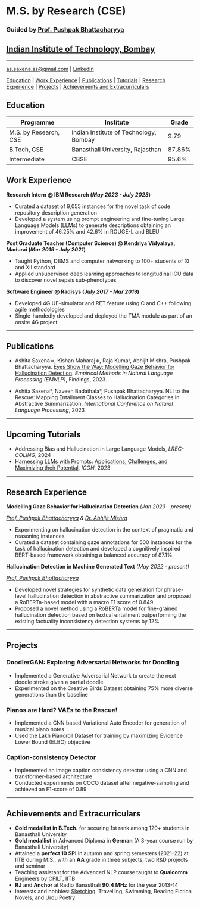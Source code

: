 # M.S. by Research (CSE) 
### Guided by [Prof. Pushpak Bhattacharyya](https://www.cse.iitb.ac.in/~pb/)
## [Indian Institute of Technology, Bombay](https://www.cse.iitb.ac.in/)

* * *

as.saxena.as@gmail.com | [LinkedIn](https://www.linkedin.com/in/ashita-saxena/)

[Education](#education) | [Work Experience](#work-experience) | [Publications](#publications) | [Tutorials](#upcoming-tutorials) | [Research Experience](#research-experience) | [Projects](#projects) | [Achievements and Extracurriculars](#achievements-and-extracurriculars)

## Education

| Programme             | Institute                              | Grade  |
|-----------------------|----------------------------------------|--------|
| M.S. by Research, CSE | Indian Institute of Technology, Bombay | 9.79   |
| B.Tech, CSE           | Banasthali University, Rajasthan       | 87.86% |
| Intermediate          | CBSE                                   | 95.6%  |

## Work Experience
**Research Intern @ IBM Research (_May 2023 - July 2023_)**
- Curated a dataset of 9,055 instances for the novel task of code repository description generation
- Developed a system using prompt engineering and fine-tuning Large Language Models (LLMs) to generate descriptions obtaining an improvement of 46.25% and 42.6% in ROUGE-L and BLEU

**Post Graduate Teacher (Computer Science) @ Kendriya Vidyalaya, Madurai (_Mar 2019 - July 2021_)**
- Taught Python, DBMS and computer networking to 100+ students of XI and XII standard
- Applied unsupervised deep learning approaches to longitudinal ICU data to discover novel sepsis sub-phenotypes

**Software Engineer @ Radisys (_July 2017 - Mar 2019_)**
- Developed 4G UE-simulator and RET feature using C and C++ following agile methodologies
- Single-handedly developed and deployed the TMA module as part of an onsite 4G project

* * *

## Publications
- Ashita Saxena∗, Kishan Maharaj∗, Raja Kumar, Abhijit Mishra, Pushpak Bhattacharyya. [Eyes Show the Way: Modelling Gaze Behavior for Hallucination Detection](https://github.com/kishanmaharaj/gaze-hallucination-detection). _Empirical Methods in Natural Language Processing (EMNLP)_, Findings, 2023.

- Ashita Saxena*, Naveen Badathala*, Pushpak Bhattacharyya. NLI to the Rescue: Mapping Entailment Classes to Hallucination Categories in Abstractive Summarization. _International Conference on Natural Language Processing_, 2023

* * *

## Upcoming Tutorials
- Addressing Bias and Hallucination in Large Language Models, _LREC-COLING_, 2024
- [Harnessing LLMs with Prompts: Applications, Challenges, and Maximizing their Potential](https://www.cse.iitb.ac.in/~nihar/ICON_2023_Prompting/), _ICON_, 2023

* * *

## Research Experience
**Modelling Gaze Behavior for Hallucination Detection** _(Jan 2023 - present)_

_[Prof. Pushpak Bhattacharyya](https://www.cse.iitb.ac.in/~pb/) & [Dr. Abhijit Mishra](https://abhijitmishra.github.io/)_
- Experimenting on hallucination detection in the context of pragmatic and reasoning instances
- Curated a dataset containing gaze annotations for 500 instances for the task of hallucination detection and developed a cognitively inspired BERT-based framework obtaining a balanced accuracy of 87.1%

**Hallucination Detection in Machine Generated Text** _(May 2022 - present)_

_[Prof. Pushpak Bhattacharyya](https://www.cse.iitb.ac.in/~pb/)_
- Developed novel strategies for synthetic data generation for phrase-level hallucination detection in abstractive summarization and proposed a RoBERTa-based model with a macro F1 score of 0.849
- Proposed a novel method using a RoBERTa model for fine-grained hallucination detection based on textual entailment outperforming the existing factuality inconsistency detection systems by 12%

* * *

## Projects
### DoodlerGAN: Exploring Adversarial Networks for Doodling
- Implemented a Generative Adversarial Network to create the next doodle stroke given a partial doodle
- Experimented on the Creative Birds Dataset obtaining 75% more diverse generations than the baseline

### Pianos are Hard? VAEs to the Rescue!
- Implemented a CNN based Variational Auto Encoder for generation of musical piano notes
- Used the Lakh Pianoroll Dataset for training by maximizing Evidence Lower Bound (ELBO) objective

### Caption-consistency Detector
- Implemented an image caption consistency detector using a CNN and transformer-based architecture
- Conducted experiments on COCO dataset after negative-sampling and achieved an F1-score of 0.89

* * *

## Achievements and Extracurriculars
- **Gold medallist in B.Tech.** for securing 1st rank among 120+ students in Banasthali University
- **Gold medallist** in Advanced Diploma in **German** (A 3-year course run by Banasthali University)
- Attained a **perfect 10 SPI** in autumn and spring semesters (2021-22) at IITB during M.S., with an **AA** grade in three subjects, two R&D projects and seminar
- Teaching assistant for the Advanced NLP course taught to **Qualcomm** Engineers by CFILT, IITB
- **RJ** and **Anchor** at Radio Banasthali **90.4 MHz** for the year 2013-14
- Interests and hobbies: [Sketching](https://www.instagram.com/ignoring.reality/), Travelling, Swimming, Reading Fiction Novels, and Urdu Poetry


